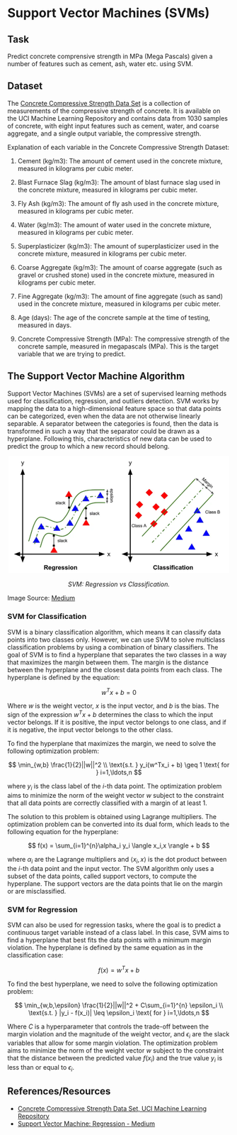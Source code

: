 # Support Vector Machines (SVMs)

## Task
Predict concrete comprensive strength in MPa (Mega Pascals) given a number of features such as cement, ash, water etc. using SVM. 

## Dataset
The [Concrete Compressive Strength Data Set](https://archive.ics.uci.edu/ml/datasets/concrete+compressive+strength) is a collection of measurements of the compressive strength of concrete. It is available on the UCI Machine Learning Repository and contains data from 1030 samples of concrete, with eight input features such as cement, water, and coarse aggregate, and a single output variable, the compressive strength.

Explanation of each variable in the Concrete Compressive Strength Dataset:

1. Cement (kg/m3): The amount of cement used in the concrete mixture, measured in kilograms per cubic meter.

2. Blast Furnace Slag (kg/m3): The amount of blast furnace slag used in the concrete mixture, measured in kilograms per cubic meter.

3. Fly Ash (kg/m3): The amount of fly ash used in the concrete mixture, measured in kilograms per cubic meter.

4. Water (kg/m3): The amount of water used in the concrete mixture, measured in kilograms per cubic meter.

5. Superplasticizer (kg/m3): The amount of superplasticizer used in the concrete mixture, measured in kilograms per cubic meter.

6. Coarse Aggregate (kg/m3): The amount of coarse aggregate (such as gravel or crushed stone) used in the concrete mixture, measured in kilograms per cubic meter.

7. Fine Aggregate (kg/m3): The amount of fine aggregate (such as sand) used in the concrete mixture, measured in kilograms per cubic meter.

8. Age (days): The age of the concrete sample at the time of testing, measured in days.

9. Concrete Compressive Strength (MPa): The compressive strength of the concrete sample, measured in megapascals (MPa). This is the target variable that we are trying to predict.

## The Support Vector Machine Algorithm

Support Vector Machines (SVMs) are a set of supervised learning methods used for classification, regression, and outliers detection. SVM works by mapping the data to a high-dimensional feature space so that data points can be categorized, even when the data are not otherwise linearly separable. A separator between the categories is found, then the data is transformed in such a way that the separator could be drawn as a hyperplane. Following this, characteristics of new data can be used to predict the group to which a new record should belong.

<p align="center"><img src="https://github.com/kashifliaqat/Data_Science_and_Machine-Learning/raw/main/Images/svm.PNG" alt="Support Vector Machines" width="500 height="300">
<p align="center"><em> SVM: Regression vs Classification.</em></p>

Image Source: [Medium](https://medium.com/it-paragon/support-vector-machine-regression-cf65348b6345)

### SVM for Classification
SVM is a binary classification algorithm, which means it can classify data points into two classes only. However, we can use SVM to solve multiclass classification problems by using a combination of binary classifiers. The goal of SVM is to find a hyperplane that separates the two classes in a way that maximizes the margin between them. The margin is the distance between the hyperplane and the closest data points from each class. The hyperplane is defined by the equation:

$$
w^Tx + b = 0
$$

Where $w$ is the weight vector, $x$ is the input vector, and $b$ is the bias. The sign of the expression $w^Tx + b$ determines the class to which the input vector belongs. If it is positive, the input vector belongs to one class, and if it is negative, the input vector belongs to the other class.

To find the hyperplane that maximizes the margin, we need to solve the following optimization problem:

$$
\min_{w,b} \frac{1}{2}||w||^2 \\
\text{s.t. } y_i(w^Tx_i + b) \geq 1 \text{ for } i=1,\ldots,n
$$

where $y_i$ is the class label of the $i$-th data point. The optimization problem aims to minimize the norm of the weight vector $w$ subject to the constraint that all data points are correctly classified with a margin of at least 1.

The solution to this problem is obtained using Lagrange multipliers. The optimization problem can be converted into its dual form, which leads to the following equation for the hyperplane:

$$
f(x) = \sum_{i=1}^{n}\alpha_i y_i \langle x_i,x \rangle + b
$$

where $\alpha_i$ are the Lagrange multipliers and $\langle x_i,x \rangle$ is the dot product between the $i$-th data point and the input vector. The SVM algorithm only uses a subset of the data points, called support vectors, to compute the hyperplane. The support vectors are the data points that lie on the margin or are misclassified.

### SVM for Regression
SVM can also be used for regression tasks, where the goal is to predict a continuous target variable instead of a class label. In this case, SVM aims to find a hyperplane that best fits the data points with a minimum margin violation. The hyperplane is defined by the same equation as in the classification case:

$$
f(x) = w^Tx + b
$$

To find the best hyperplane, we need to solve the following optimization problem:

$$
\min_{w,b,\epsilon} \frac{1}{2}||w||^2 + C\sum_{i=1}^{n} \epsilon_i \\
\text{s.t. } |y_i - f(x_i)| \leq \epsilon_i \text{ for } i=1,\ldots,n
$$

Where $C$ is a hyperparameter that controls the trade-off between the margin violation and the magnitude of the weight vector, and $\epsilon_i$ are the slack variables that allow for some margin violation. The optimization problem aims to minimize the norm of the weight vector $w$ subject to the constraint that the distance between the predicted value $f(x_i)$ and the true value $y_i$ is less than or equal to $\epsilon_i$.

## References/Resources 
- [Concrete Compressive Strength Data Set, UCI Machine Learning Repository](https://archive.ics.uci.edu/ml/datasets/concrete+compressive+strength)
- [Support Vector Machine: Regression - Medium](https://medium.com/it-paragon/support-vector-machine-regression-cf65348b6345)
